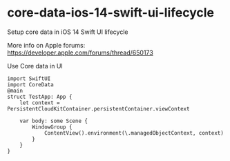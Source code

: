 # core-data-ios-14-swift-ui-lifecycle
Setup core data in iOS 14 Swift UI lifecycle


More info on Apple forums: https://developer.apple.com/forums/thread/650173

Use Core data in UI

```
import SwiftUI
import CoreData
@main
struct TestApp: App {
    let context = PersistentCloudKitContainer.persistentContainer.viewContext
    
    var body: some Scene {
        WindowGroup {
            ContentView().environment(\.managedObjectContext, context)
        }
    }
}
```
